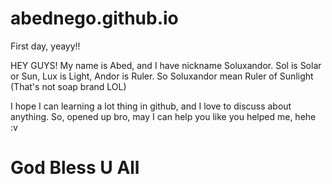 # abednego.github.io
First day, yeayy!!

HEY GUYS!
My name is Abed, and I have nickname Soluxandor. Sol is Solar or Sun, Lux is Light, Andor is Ruler.
So Soluxandor mean Ruler of Sunlight (That's not soap brand LOL)

I hope I can learning a lot thing in github, and I love to discuss about anything. So, opened up bro, may I can help you like you helped me, hehe :v

 
# God Bless U All
